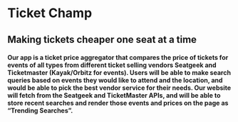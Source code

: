 # Ticket Champ

## Making tickets cheaper one seat at a time

#### Our app is a ticket price aggregator that compares the price of tickets for events of all types from different ticket selling vendors Seatgeek and Ticketmaster (Kayak/Orbitz for events). Users will be able to make search queries based on events they would like to attend and the location, and would be able to pick the best vendor service for their needs. Our website will fetch from the Seatgeek and TicketMaster APIs, and will be able to store recent searches and render those events and prices on the page as “Trending Searches”.

